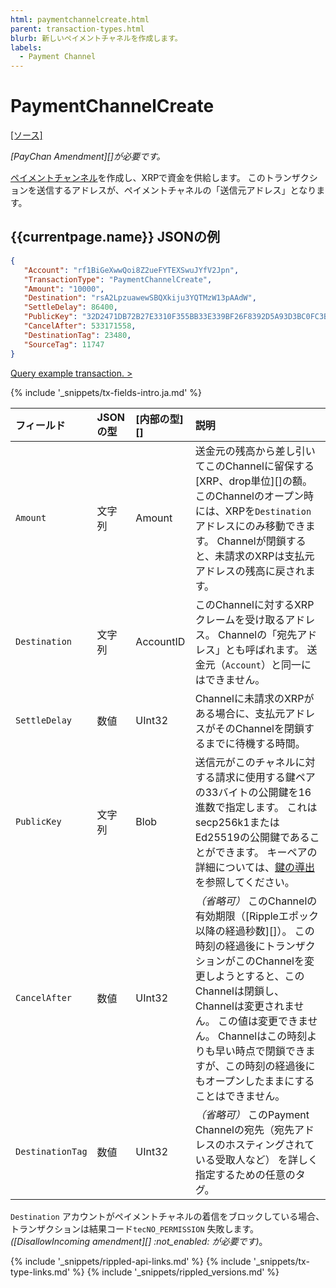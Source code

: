 ```yaml
---
html: paymentchannelcreate.html
parent: transaction-types.html
blurb: 新しいペイメントチャネルを作成します。
labels:
  - Payment Channel
---
```


# PaymentChannelCreate
[[ソース]](https://github.com/XRPLF/rippled/blob/master/src/ripple/app/tx/impl/PayChan.cpp "ソース")

_\[PayChan Amendment\]\[\]が必要です。_

[ペイメントチャンネル](payment-channels.html)を作成し、XRPで資金を供給します。 このトランザクションを送信するアドレスが、ペイメントチャネルの「送信元アドレス」となります。

## {{currentpage.name}} JSONの例

```json
{
   "Account": "rf1BiGeXwwQoi8Z2ueFYTEXSwuJYfV2Jpn",
   "TransactionType": "PaymentChannelCreate",
   "Amount": "10000",
   "Destination": "rsA2LpzuawewSBQXkiju3YQTMzW13pAAdW",
   "SettleDelay": 86400,
   "PublicKey": "32D2471DB72B27E3310F355BB33E339BF26F8392D5A93D3BC0FC3B566612DA0F0A",
   "CancelAfter": 533171558,
   "DestinationTag": 23480,
   "SourceTag": 11747
}
```

[Query example transaction. >](websocket-api-tool.html?server=wss%3A%2F%2Fxrplcluster.com%2F&req=%7B%22id%22%3A%22example_PaymentChannelCreate%22%2C%22command%22%3A%22tx%22%2C%22transaction%22%3A%22711C4F606C63076137FAE90ADC36379D7066CF551E96DA6FE2BDAB5ECBFACF2B%22%2C%22binary%22%3Afalse%7D)

{% include '_snippets/tx-fields-intro.ja.md' %}
<!--{# fix md highlighting_ #}-->


| フィールド            | JSONの型 | \[内部の型\]\[\] | 説明                                                                                                                                                                                              |
|:---------------- |:------ |:------------ |:----------------------------------------------------------------------------------------------------------------------------------------------------------------------------------------------- |
| `Amount`         | 文字列    | Amount       | 送金元の残高から差し引いてこのChannelに留保する\[XRP、drop単位\]\[\]の額。 このChannelのオープン時には、XRPを`Destination`アドレスにのみ移動できます。 Channelが閉鎖すると、未請求のXRPは支払元アドレスの残高に戻されます。                                                      |
| `Destination`    | 文字列    | AccountID    | このChannelに対するXRPクレームを受け取るアドレス。 Channelの「宛先アドレス」とも呼ばれます。 送金元（`Account`）と同一にはできません。                                                                                                               |
| `SettleDelay`    | 数値     | UInt32       | Channelに未請求のXRPがある場合に、支払元アドレスがそのChannelを閉鎖するまでに待機する時間。                                                                                                                                          |
| `PublicKey`      | 文字列    | Blob         | 送信元がこのチャネルに対する請求に使用する鍵ペアの33バイトの公開鍵を16進数で指定します。 これはsecp256k1またはEd25519の公開鍵であることができます。 キーペアの詳細については、[鍵の導出](cryptographic-keys.html#鍵導出) を参照してください。 <!-- STYLE_OVERRIDE: will --> |
| `CancelAfter`    | 数値     | UInt32       | _（省略可）_ このChannelの有効期限（\[Rippleエポック以降の経過秒数\]\[\]）。 この時刻の経過後にトランザクションがこのChannelを変更しようとすると、このChannelは閉鎖し、Channelは変更されません。 この値は変更できません。 Channelはこの時刻よりも早い時点で閉鎖できますが、この時刻の経過後にもオープンしたままにすることはできません。 |
| `DestinationTag` | 数値     | UInt32       | _（省略可）_ このPayment Channelの宛先（宛先アドレスのホスティングされている受取人など） を詳しく指定するための任意のタグ。                                                                                                                         |

`Destination` アカウントがペイメントチャネルの着信をブロックしている場合、トランザクションは結果コード`tecNO_PERMISSION` 失敗します。 _(\[DisallowIncoming amendment\]\[\] :not_enabled: が必要です)_。


<!--{# common link defs #}-->
{% include '_snippets/rippled-api-links.md' %}
{% include '_snippets/tx-type-links.md' %}
{% include '_snippets/rippled_versions.md' %}
